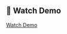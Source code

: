 ## 🎥 Watch Demo
[Watch Demo](https://drive.google.com/file/d/1RHBR4Y6GTQ-bXUTrpDcihgivHVuS_r1m/view?usp=drive_link)
